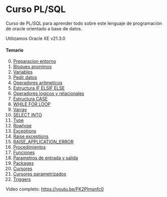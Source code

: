 # Curso PL/SQL

Curso de PL/SQL para aprender todo sobre este lenguaje de programación de oracle orientado a base de datos.

Utilizamos Oracle XE v21.3.0

#### Temario

0.  [Preparacion entorno](https://youtu.be/YHh16KbBulo)
1.  [Bloques anonimos](https://youtu.be/5SKqXKk8DN4)
2.  [Variables](https://youtu.be/3oStXf-pm64)
3.  [Pedir datos](https://youtu.be/ck08UMeqix8)
4.  [Operadores aritmeticos](https://youtu.be/IACPLldMBJQ)
5.  [Estructura IF ELSIF ELSE](https://youtu.be/5_EjXsXL_fo)
6.  [Operadores logicos y relacionales](https://youtu.be/-731ihy0Uqw)
7.  [Estructura CASE](https://youtu.be/fn6C8XF7UeY)
8.  [WHILE FOR LOOP](https://youtu.be/WgpM06NF5Hw)
9.  [Varray](https://youtu.be/_sfIUcsUolc)
10. [SELECT INTO](https://youtu.be/X-XoLDE1V_8)
11. [Type](https://youtu.be/PrUrGFHN24k)
12. [Rowtype](https://youtu.be/695hz8AbQYc)
13. [Exceptions](https://youtu.be/9hFf7iF7uNk)
14. [Raise exceptions](https://youtu.be/bQxZ1awmp8Q)
15. [RAISE_APPLICATION_ERROR](https://youtu.be/Gpmt-XMv7Fw)
16. [Procedimientos](https://youtu.be/Dh0i29G3sy8)
17. [Funciones](https://youtu.be/4yzjnrtPV3s)
18. [Parametros de entrada y salida](https://youtu.be/jEbjFlKzCNw)
19. [Packages](https://youtu.be/QFhkR3y9xTE)
20. [Cursores](https://youtu.be/QS1d1WuW188)
21. [Cursores parametrizados](https://youtu.be/XCEmj8yGrCM)
22. [Triggers](https://youtu.be/SatgrKT99j0)

Video completo: https://youtu.be/FK2Plmsnfc0
